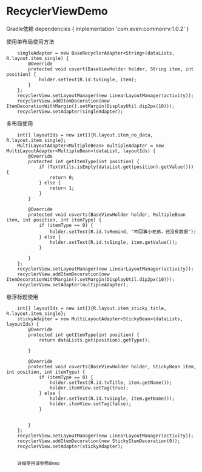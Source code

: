 # RecyclerViewDemo

Gradle依赖
        dependencies {
                implementation 'com.even:commonrv:1.0.2'
        }



使用单布局使用方法


        singleAdapter = new BaseRecyclerAdapter<String>(dataLists, R.layout.item_single) {
            @Override
            protected void covert(BaseViewHolder holder, String item, int position) {
                holder.setText(R.id.tvSingle, item);
            }
        };
        recyclerView.setLayoutManager(new LinearLayoutManager(activity));
        recyclerView.addItemDecoration(new ItemDecorationWithMargin().setMargin(DisplayUtil.dip2px(10)));
        recyclerView.setAdapter(singleAdapter);



多布局使用
  
        int[] layoutIds = new int[]{R.layout.item_no_data, R.layout.item_single};
        MultiLayoutAdapter<MultipleBean> multipleAdapter = new MultiLayoutAdapter<MultipleBean>(dataList, layoutIds) {
            @Override
            protected int getItemType(int position) {
                if (TextUtils.isEmpty(dataList.get(position).getValue())) {
                    return 0;
                } else {
                    return 1;
                }
            }

            @Override
            protected void coverts(BaseViewHolder holder, MultipleBean item, int position, int itemType) {
                if (itemType == 0) {
                    holder.setText(R.id.tvRemind, "咋回事小老弟，还没有数据");
                } else {
                    holder.setText(R.id.tvSingle, item.getValue());
                }

            }
        };
        recyclerView.setLayoutManager(new LinearLayoutManager(activity));
        recyclerView.addItemDecoration(new ItemDecorationWithMargin().setMargin(DisplayUtil.dip2px(10)));
        recyclerView.setAdapter(multipleAdapter);
        
        
        
悬浮标题使用
 
        int[] layoutIds = new int[]{R.layout.item_sticky_title, R.layout.item_single};
        stickyAdapter = new MultiLayoutAdapter<StickyBean>(dataLists, layoutIds) {
            @Override
            protected int getItemType(int position) {
                return dataLists.get(position).getType();

            }

            @Override
            protected void coverts(BaseViewHolder holder, StickyBean item, int position, int itemType) {
                if (itemType == 0) {
                    holder.setText(R.id.tvTitle, item.getName());
                    holder.itemView.setTag(true);
                } else {
                    holder.setText(R.id.tvSingle, item.getName());
                    holder.itemView.setTag(false);
                }


            }
        };
        recyclerView.setLayoutManager(new LinearLayoutManager(activity));
        recyclerView.addItemDecoration(new StickyItemDecoration(0));
        recyclerView.setAdapter(stickyAdapter);
     
        
        详细使用请参照demo
        
        
 
